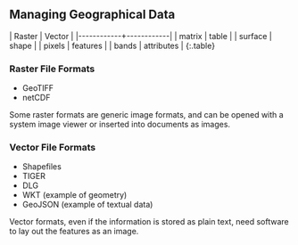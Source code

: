 ---
---

## Managing Geographical Data

| Raster     | Vector     |
|------------+------------|
| matrix     | table      |
| surface    | shape      |
| pixels     | features   |
| bands      | attributes |
{:.table}
  
<!--split-->

### Raster File Formats

- GeoTIFF 
- netCDF

Some raster formats are generic image formats, and can be opened with a system image viewer or inserted into documents as images.

<!--split-->

### Vector File Formats

- Shapefiles
- TIGER
- DLG
- WKT (example of geometry)
- GeoJSON (example of textual data)

Vector formats, even if the information is stored as plain text, need software to lay out the features as an image.
